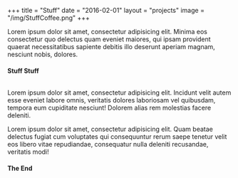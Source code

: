 +++
title = "Stuff"
date = "2016-02-01"
layout = "projects"
image = "/img/StuffCoffee.png"
+++

Lorem ipsum dolor sit amet, consectetur adipisicing elit. Minima eos consectetur quo delectus quam eveniet maiores, qui ipsam provident quaerat necessitatibus sapiente debitis illo deserunt aperiam magnam, nesciunt nobis, dolores.

<h4>Stuff Stuff</h4>

<img src="/img/StuffCoffee.png" alt="">

Lorem ipsum dolor sit amet, consectetur adipisicing elit. Incidunt velit autem esse eveniet labore omnis, veritatis dolores laboriosam vel quibusdam, tempora eum cupiditate nesciunt! Dolorem alias rem molestias facere deleniti.

Lorem ipsum dolor sit amet, consectetur adipisicing elit. Quam beatae delectus fugiat cum voluptates qui consequuntur rerum saepe tenetur velit eos libero vitae repudiandae, consequatur nulla deleniti recusandae, veritatis modi!

<h4>The End</h4>
